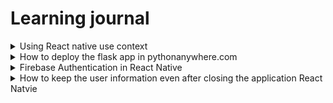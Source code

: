 # Learning journal 

<details>
<summary>  Using React native use context</summary>

## Using React native use context
`useContext` is a react native hook that helps with accessing the value of a parameter from any screen under the same context without manually passing from each screens. 

### React native hooks 
Hooks are special functions in the react that helps in manage the states in different componets. Like useState hook , helps to change the variable state. useEffect hooks the functions will be called when the screen is loaded or when the value of variable is changed. 

While useing `useEffect(()=> randomFunctions(); {},[]);` the codes in the the use effects runs the when the component loads. And if we are any variable inside the square bracket then the functions called inside the useEffect changes when the value of the variable changes like  `useEffect(()=> randomFunctions(); {},[userId]); , the codes inside the useEffect will be called whenever the value of the userId is changed.

These hooks can only be called inside a functional component in react. So a functional component is any javascript function that return jsx. Jsx is certain syntax of javascript where we create html like structues.

These hooks are very useful in my project, I use the useState to assign values to the variable. useEffects are used to show the ui according to the respective users. And the useContext was the one that helped me to pass parameters between different type of Stacks in my project.

### How it was useful in my project

So in react navigation happens by creating a navigation container that we can import from the package react-navigation and By creating Stack , where Stack is a `createStackNavigator` function we can import from react navigation. So we can create different `Stack.Navigator` inside the navigation container. And inside the `Stack.Navigators` we can use our screens by using `Stack.screen`.

So in my case I have two different types of stacks one is the AuthStack which have the screeens for user login or sign up and that is a `Stack.Navigator` and the other one is the userStack which contain the screens that the user will be using after authentication and that is a `Tab.navigator` where tab is a `createBottomTabNavigator` function that we import from `@react-navigation/bottom-tabs`. So I was troubling with moving how to move from the Stack navigator to the Tab navigator.

So I figured that out with the help of nested navigations from this article https://reactnavigation.org/docs/nesting-navigators/. by using the tab navigator as a component inside the stack navigator. And the next challenge was how to pass the user id after authentication from the auth stack to userStack. Here even though i am using the my bottoms tabs in userStack inside a stack navigator component, both are different files and different stacks. So I was struggling to find a way and then I found the `useContext` hook.

### How to use the `useContext` hook

```javascript
import React, { createContext, useState } from 'react';

export const AuthContext = createContext();

export const AuthProvider = ({ children }) => {
  const [userId, setUserId] = useState(null);
  const [emplyObject, setEmplyObject] = useState(null);
  const [emplyFlag, setEmplyFlag] = useState(null);

  return (
    <AuthContext.Provider value={{ userId, setUserId, emplyObject, setEmplyObject, emplyFlag, setEmplyFlag }}>
      {children}
    </AuthContext.Provider>
  );
};
```

So I first created a new file call `AuthContext` and we are exportinig two things from this file `AuthContext` and `AuthProvider`, these are the names give by me this can be any names. Here `Auth context` is the `createContext` function that the we import from react and `AuthProvider` is a functional component accepting a `childern` parameter. So I declared the `userId` and the `setUser Id` inside the `AuthProvider` and then the `AuthProvider` functional component is returning an `AuthContext.provider` where you can define the values that the childern of this can be used, in my case i have the `userId` and the `setUser` function inside the `value` so that any of the children element can use these. 

Then after creating the `AuthContext` file, I wrapped my Navigation container in the `App.js` file with the `AuthProvider` and then I imported the `setUserId` function in the usercreation page in the `AuthStack` and set the value for the `userId` and then when I move to the `userStack` I import the `userId` from the `AuthContext` and userthe `userId`. This is possible because as we wrapped our main navigator inside the `AuthProvider` and we can set or use the `userId` value from any screens inside the children of the `AuthProvider`, this was very useful. 

### Resources that helped me

* Crawford, T. (2023, September 22). React Navigation - Nesting Navigators. YouTube. https://www.youtube.com/watch?v=6RhOzQciVwI
* NetNinja (2020). React Context & Hooks. YouTube. https://www.youtube.com/watch?v=-40TBdSRk6E
* React Navigation. (n.d.). Nesting navigators. Retrieved October 25, 2024, from https://reactnavigation.org/docs/nesting-navigators/

</details>

<details>

  
<summary>How to deploy the flask app in pythonanywhere.com</summary>

## How to deploy the flask app in pythonanywhere.com

`pyhthonanywhere.com` helps to deploy different Python apps like Flask, and Django for free. We will be having some restriction like not able to change the url and will be having a data limit of 500mb. However, it works great.

1. Create a new account in pythonanywhere.com
2. Now we can see our dashboard and then go to the file section and create new folder that can be anything.
3. Now create a virtual environment inside the newly created folder. For that we have to go to the console tab and create a new bash console. Make sure we are inside the project directory and then run this command

   ```
   python -m venv venv
   ```
This will create a virtual environment inside the folder. I wish to share my understanding of about what is a python virtual environment

### What is a python virtual environment:

Imagine we are an artist with different projects. 
* Without vitual environment we will be having a big room with all the tools that can be used to any project.
* But with a virtual environment we will be having separate rooms for each projects having the necessary tools required for that project only. Like a little organized. 

So by creating a virtual environment to a project will be like creating a room for that project with only the necessary tools. This helps to avoid the package conflicts problems and do not commit that to the git hub as it might not work on the others and might be having security issues. 

Python Land. (n.d.). Python venv: How to create, activate, deactivate, and delete. Retrieved from https://python.land/virtual-environments/virtualenv

4. So now after creating we can activate the venv by the following command, note that the venv is the name that we given to our virtual environment that can be anything

```python
source venv/bin/activate
```
5. Create requirements.txt file, with all the required packages.

So in your computer, that is where we were running the flask app as local host we have run the following command in the flask app root directory

```python
pip freeze > requirements.txt
```

This will create a new requirements.txt file in the root directory and will list all the packages required for this project.

6. Remove the debug codes from your project:

    So in your computer before exporting the app.py file that is where we have all our apis we have to remove the code

   ```
   if __name__ == '__main__':
    app.run(debug=True, host='0.0.0.0')
   ```

   We were using this for the debug mode now we are switching to the production mode with do not need this it is a best practice for some security reasons.

7. Now in the pythonanywhere inside the our project folder that is in the files tab press the button `upload a file` and then upload the files `app.py` and the `requirements.txt` file  from your local machine.
8. Install the required packages to the virtual environment:
   ```python
   pip install -r requirements.txt
   ```
   So by the above command in the base we will be installing all of our necessary packages to our virtual environment.
9. Add the firebase configurations:
    So inside our project folder which has the app.py, requirements.txt, and the venv folder, we will create a new folder called `config` and inside the config folder upload the serviceAccountKey.json file from your computer that has the firebase configurations.
10. Create new web app:
    
     - Go to the web tab
     - Click `Add a new web app` Button
     - The create the web app by choosing the latest python version.
       
11. Update the WSGI file:

    Under the web app there is a link to modify the WSGI file:
    
    - Here change the path to the app folder. like `/home/perfectSky/mysite/venv` in my case as my user name is perfectSky
    - Change the virtual environment path. There will be a variable `VIRTUALENV = '/home/perfectSky/mysite/venv'`.

Thats all the setups just click save go back to the web tab, press reload and the our backend is live now.

</details>

<details>
<summary>Firebase Authentication in React Native</summary>

## How to use Firebase Authentication in React Native

So If you have a Firebase app and if you are in the console tab:

1. On the left navigation you will see two tabs `Authentication` and Firestore database
2. Go to the authentication `Signin method` and click the `Add new provider`. Here you can choose any provider i have chosen the email and password my project.
3. Now change the configurations of the where you configured the Firebase database in your project.
 

```javascript
// Import required Firebase functions
import { initializeApp } from "firebase/app";
import { getAnalytics } from "firebase/analytics";
import { getFirestore } from 'firebase/firestore';

// Firebase configuration object
const firebaseConfig = {
  // Configuration details from Firebase console
  // (apiKey, authDomain, projectId, etc.)
  // Not shared due to security reasons
};

// Initialize Firebase services
const app = initializeApp(firebaseConfig);
const db = getFirestore(app);

// Initialize Auth with persistence
const auth = initializeAuth(app);
const analytics = getAnalytics(app);

// Export initialized services
export { app, auth, db }
```

This is how I changed my config file. The file is in `src/config/firebase.js` in the react native project folder.

```javascript
const auth = initializeAuth(app);
```
this is the important step, we import the auth package and wrap our app in Firebase auth.

Now our app is ready to do the authentication. The authentication happens in two places:

- ### Sign in :

  - During the signing in we use `signInWithEmailAndPassword` the component is provided by the firebase auth package.
  - This component checks for an user and create a auth token if the credentials are correct.
  - In my project:

In my `SignInScreen.js`, I created a sign-in function using Firebase's authentication:

```javascript
const handleSignIn = async () => {
  try {
    setIsLoading(true);
    const userCredential = await signInWithEmailAndPassword(
      auth,
      email,
      password
    );
    setUserId(userCredential.user.uid);
  } catch (error) {
    setError('Invalid email or password');
  } finally {
    setIsLoading(false);
  }
};
```
    
   
- ### Sign up :
  
   - During sign-up, we are using `createUserWithEmailAndPassword` this component from the firebase-auth package.
   - This component will check if the user is providing the correct email format and register the user email and password in the authentication tab in the firebase console and create an authentication token.
   -  In my project:
   

In `UserCreation4.js`, I implemented the sign-up functionality:

```javascript
const handleCreateUser = async () => {
  try {
    setLoading(true);
    const userCredential = await createUserWithEmailAndPassword(
      auth,
      email,
      password
    );
    const user = userCredential.user;
    setUserId(user.uid);
    
    // Create additional user data in database
    await createUser({
      userId: user.uid,
      name,
      business,
      mobileNumber,
      position: selectedPosition,
      address,
      businessType,
      numberOfEmployees: selectedNumOfEmployees
    });
  } catch (error) {
    Alert.alert('Error', error.message);
  } finally {
    setLoading(false);
  }
};
```

 
### How it helped me

1. It helped me to create a user account and login to the user account securely without any authentication from my side.
2. It helped me to go from authentication screen to the homescreen if the user is authenticated for that the component `onAuthStatChanged` will get the state of the authentication and we go to different screen according to the state. 

This my `App.js`. file

```javascript
const App = () => {
  return (
    <AuthProvider>
      <Main />
    </AuthProvider>
  );
};

const Main = () => {
  const [isAuthenticated, setIsAuthenticated] = useState(null);
  const [isLoading, setIsLoading] = useState(true);
  const { setUserId } = useContext(AuthContext);

  useEffect(() => {
    const unsubscribe = onAuthStateChanged(auth, async (user) => {
      if (user) {
        setUserId(user.uid);
        setIsAuthenticated(true);
      } else {
        setIsAuthenticated(false);
      }
      setIsLoading(false);
    });

    return unsubscribe;
  }, []);
}
```
Here you can see how I am using the component `onAuthStateChanged` to navig

### Resources that helped me

* Firebase Documentation. (n.d.). Get Started with Firebase Authentication on Websites. Retrieved from https://firebase.google.com/docs/auth/web/start
* React Navigation. (n.d.). Authentication flows. Retrieved from https://reactnavigation.org/docs/auth-flow
* The Net Ninja. (2021). Firebase Auth in React Native. YouTube. https://www.youtube.com/watch?v=ql4J6SpLXZA
* Firebase Setup Guide. (n.d.). Adding Firebase to your React Native project. Retrieved from https://firebase.google.com/docs/react-native/setup

</details>

<details>
  <summary>  How to keep the user information even after closing the application React Natvie </summary>

## How to keep the user information after sigin in or sigup in the local storage

So we are using Firebase Authentication persistence. This is the function allows users to remain authenticated even after closing and reopening the app. This means users don't need to log in again every time they use the application.

### Required Dependencies
```javascript
import { initializeAuth, getReactNativePersistence } from 'firebase/auth';
import AsyncStorage from '@react-native-async-storage/async-storage';
```

We need these two libraries that we can get from npm by the following command

```cmd
npm install firebase
npm install @react-native-async-storage/async-storage
```
Here the firebase auth have all the required packages related to the firebase so you don't have to add the `firebase/auth` package seprately.

### How I used this in my project

#### 1. Wrap the firebase app like below while initializing the auth:

   ```javascript
   const auth = initializeAuth(app, {
    persistence: getReactNativePersistence(AsyncStorage),
  });
  ```

This is how I changed the config file in my project you can see the details in `src/config/firebase.js` file in React native project repository. 

```javascript
import { initializeApp } from "firebase/app";
import { getAnalytics } from "firebase/analytics";
import { initializeAuth, getReactNativePersistence } from 'firebase/auth';
import { getFirestore } from 'firebase/firestore';
import AsyncStorage from '@react-native-async-storage/async-storage';

const firebaseConfig = {
  // our firbase config that we get from the firbase not sharing due to security reasons
  };

// Initialize Firebase
const app = initializeApp(firebaseConfig);
const db = getFirestore(app);

const auth = initializeAuth(app, {
    persistence: getReactNativePersistence(AsyncStorage),
  });
const analytics = getAnalytics(app);

export{app, auth, db}
});
```
So now when the the authentication happen the authentication token will be stored on the device locally. This is all the we need to do to make the user information stays even when the user closes the app. 

#### 2. Notify the firebase-auth when the authentication changes:

```javascript
import { onAuthStateChanged } from 'firebase/auth';

// Listen for authentication state changes
onAuthStateChanged(auth, (user) => {
  if (user) {
    // User is signed in, redirect to home screen
    // The user object will be available even after app restart
    navigation.navigate('Home');
  } else {
    // No user is signed in, show login screen
    navigation.navigate('Login');
  }
});
```

So here we are using the function `onAuthStateChanged` that will helps notifiy the `firebase-auth` when authentication changes that is at the time of login or signup and sigout. I have another documentation on explaining how authentication happens using firebase auth.
   


## In conclusion:

   - When a user logs in or signs up, Firebase creates an authentication token and inform firbase auth
   - This token is automatically stored in AsyncStorage
   - On app restart, Firebase checks AsyncStorage for valid authentication tokens
   - If a valid token exists, the user remains authenticated
   - If the user sign out remove the authentication token and inform firebase auth
   - 
## Resources that helped me 


- Firebase. Authentication State Persistence. Retrieved November 11, 2024, from https://firebase.google.com/docs/auth/web/auth-state-persistence

- Adrian Twarog.(2020) AsynStorage React-native | AsyncStorage Tutorial. YouTube. https://youtu.be/2Oz-OLB8FQQ

- Jorge Vergara. (2021). Understanding the firebae auth persistence. YouTube. https://youtu.be/PRGHWgTydyQ](https://www.youtube.com/watch?v=si5fhwYVakk



